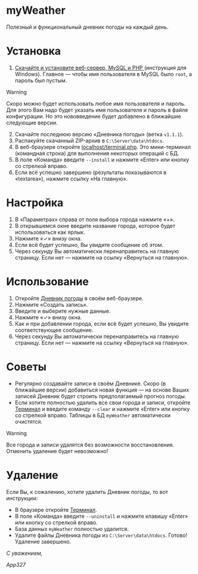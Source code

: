 # myWeather
Полезный и функциональный дневник погоды на каждый день.

# Установка
1. [Скачайте и установите веб-сервер, MySQL и PHP ](https://apache-windows.ru/%D0%BA%D0%B0%D0%BA-%D1%83%D1%81%D1%82%D0%B0%D0%BD%D0%BE%D0%B2%D0%B8%D1%82%D1%8C-%D0%B2%D0%B5%D0%B1-%D1%81%D0%B5%D1%80%D0%B2%D0%B5%D1%80-apache-c-php-mysql-%D0%B8-phpmyadmin-%D0%BD%D0%B0-windows/) (инструкция для Windows). Главное — чтобы имя пользователя в MySQL было `root`, а пароль был пустым.
>[!WARNING]
>Скоро можно будет использовать любое имя пользователя и пароль. Для этого Вам надо будет указать имя пользователя и пароль в файле конфигурации. Но это нововведение будет добавлено в ближайшие следующие версии.
2. Скачайте последнюю версию «Дневника погоды» (ветка `v1.1.1`).
3. Распакуйте скачанный ZIP-архив в `C:\Server\data\htdocs`.
4. В веб-браузере откройте [localhost/terminal.php](http://localhost/terminal.php). Это мини-терминал (командная строка) для выполнения некоторых операций с БД.
5. В поле «Команда» введите `--install` и нажмите «Enter» или кнопку со стрелкой вправо.
6. Если всё успешно завершено (результаты показываются в «textarea»), нажмите ссылку «На главную».

# Настройка
1. В «Параметрах» справа от поля выбора города нажмите «+».
2. В открывшемся окне введите название города, которое будет использоваться как ярлык.
3. Нажмите «✓» внизу окна.
4. Если всё будет успешно, Вы увидите сообщение об этом.
5. Через секунду Вы автоматически перенаправитесь на главную страницу. Если нет — нажмите на ссылку «Вернуться на главную».

# Использование
1. Откройте [Дневник погоды](http://localhost/) в своём веб-браузере.
2. Нажмите «Создать запись».
3. Введите и выберите нужные данные.
4. Нажмите «✓» внизу окна.
5. Как и при добавлении города, если всё будет успешно, Вы увидите соответствующее сообщение.
6. Через секунду Вы автоматически перенаправитесь на главную страницу. Если нет — нажмите на ссылку «Вернуться на главную».

# Советы
* Регулярно создавайте записи в своём Дневнике. Скоро (в ближайшие версии) добавиться новая функция — на основе Ваших записей Дневник будет строить предполагаемый прогноз погоды.
* Если хотите полностью удалить все свои города и записи, откройте [Терминал](http://localhost/terminal.php) и введите команду `--clear` и нажмите «Enter» или кнопку со стрелкой вправо. Таблицы в БД `myWeather` автоматически очистятся.
> [!WARNING]
> Все города и записи удалятся без возможности восстановления. Отменить удаление будет невозможно!

# Удаление
Если Вы, к сожалению, хотите удалить Дневник погоды, то вот инструкции:
* В браузере откройте [Терминал](http://localhost/terminal.php).
* В поле «Команда» введите `--uninstall` и нажмите клавишу «Enter» или кнопку со стрелкой вправо.
* База данных `myWeather` полностью удалится.
* Удалите файлы Дневника погоды из `C:\Server\data\htdocs`.
Готово! Удаление завершено.


_С уважением,_

_App327_
